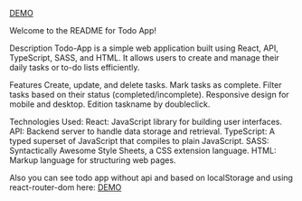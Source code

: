 [DEMO](https://dka888.github.io/todoApp/) 

Welcome to the README for Todo App!

Description
Todo-App is a simple web application built using React, API, TypeScript, SASS, and HTML. 
It allows users to create and manage their daily tasks or to-do lists efficiently.

Features
Create, update, and delete tasks.
Mark tasks as complete.
Filter tasks based on their status (completed/incomplete).
Responsive design for mobile and desktop.
Edition taskname by doubleclick.

Technologies Used:
React: JavaScript library for building user interfaces. 
API: Backend server to handle data storage and retrieval.
TypeScript: A typed superset of JavaScript that compiles to plain JavaScript.
SASS: Syntactically Awesome Style Sheets, a CSS extension language.
HTML: Markup language for structuring web pages.

Also you can see todo app without api and based on localStorage and using react-router-dom here: [DEMO](https://dka888.github.io/todo-app-project-react/)
